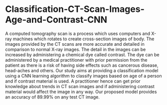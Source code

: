# Classification-CT-Scan-Images-Age-and-Contrast-CNN
A computed tomography scan is a process which uses computers and X-ray machines which rotates to create cross-section images of body. The images provided by the CT scans are more accurate and detailed in comparison to normal X-ray images. The detail in the images can be increased by administering a chemical dye called contrast. The dye can be administered by a medical practitioner with prior permission from the patient as there is a risk of having side effects such as cancerous disease, head-aches and others. Our study aims at providing a classification model using a CNN learning algorithm to classify images based on age of a person and if contrast material is used. A practitioner hence can get prior knowledge about trends in CT scan images and if administering contrast material would affect the image in any way. Our proposed model provides an accuracy of 89.99% on any test CT image.
